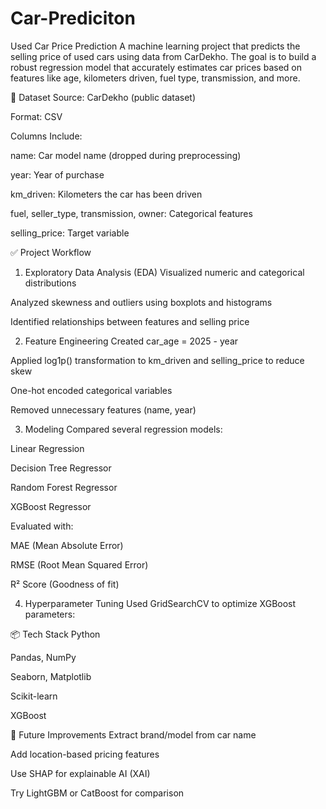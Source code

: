 # Car-Prediciton
Used Car Price Prediction
A machine learning project that predicts the selling price of used cars using data from CarDekho. The goal is to build a robust regression model that accurately estimates car prices based on features like age, kilometers driven, fuel type, transmission, and more.

📁 Dataset
Source: CarDekho (public dataset)

Format: CSV

Columns Include:

name: Car model name (dropped during preprocessing)

year: Year of purchase

km_driven: Kilometers the car has been driven

fuel, seller_type, transmission, owner: Categorical features

selling_price: Target variable

✅ Project Workflow
1. Exploratory Data Analysis (EDA)
Visualized numeric and categorical distributions

Analyzed skewness and outliers using boxplots and histograms

Identified relationships between features and selling price

2. Feature Engineering
Created car_age = 2025 - year

Applied log1p() transformation to km_driven and selling_price to reduce skew

One-hot encoded categorical variables

Removed unnecessary features (name, year)

3. Modeling
Compared several regression models:

Linear Regression

Decision Tree Regressor

Random Forest Regressor

XGBoost Regressor

Evaluated with:

MAE (Mean Absolute Error)

RMSE (Root Mean Squared Error)

R² Score (Goodness of fit)

4. Hyperparameter Tuning
Used GridSearchCV to optimize XGBoost parameters:

📦 Tech Stack
Python

Pandas, NumPy

Seaborn, Matplotlib

Scikit-learn

XGBoost

🔮 Future Improvements
Extract brand/model from car name

Add location-based pricing features

Use SHAP for explainable AI (XAI)

Try LightGBM or CatBoost for comparison
